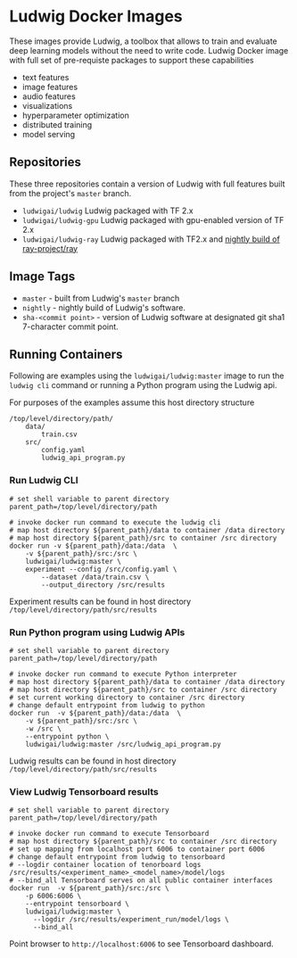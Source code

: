 # Ludwig Docker Images

These images provide Ludwig, a toolbox that allows to train and evaluate deep
learning models without the need to write code. Ludwig Docker image with full
set of pre-requiste packages to support these capabilities

* text features
* image features
* audio features
* visualizations
* hyperparameter optimization
* distributed training
* model serving

## Repositories

These three repositories contain a version of Ludwig with full features built
from the project's `master` branch.

* `ludwigai/ludwig` Ludwig packaged with TF 2.x
* `ludwigai/ludwig-gpu` Ludwig packaged with gpu-enabled version of TF 2.x
* `ludwigai/ludwig-ray` Ludwig packaged with TF2.x
  and [nightly build of ray-project/ray](https://github.com/ray-project/ray)

## Image Tags

* `master` - built from Ludwig's `master` branch
* `nightly` - nightly build of Ludwig's software.
* `sha-<commit point>` - version of Ludwig software at designated git sha1
  7-character commit point.

## Running Containers

Following are examples using the `ludwigai/ludwig:master` image to run
the `ludwig cli` command or running a Python program using the Ludwig api.

For purposes of the examples assume this host directory structure

``` 
/top/level/directory/path/
    data/
        train.csv
    src/
        config.yaml
        ludwig_api_program.py
```

### Run Ludwig CLI

``` 
# set shell variable to parent directory
parent_path=/top/level/directory/path

# invoke docker run command to execute the ludwig cli
# map host directory ${parent_path}/data to container /data directory
# map host directory ${parent_path}/src to container /src directory
docker run -v ${parent_path}/data:/data  \
    -v ${parent_path}/src:/src \
    ludwigai/ludwig:master \
    experiment --config /src/config.yaml \
        --dataset /data/train.csv \
        --output_directory /src/results
```

Experiment results can be found in host
directory `/top/level/directory/path/src/results`

### Run Python program using Ludwig APIs

```
# set shell variable to parent directory
parent_path=/top/level/directory/path

# invoke docker run command to execute Python interpreter
# map host directory ${parent_path}/data to container /data directory
# map host directory ${parent_path}/src to container /src directory
# set current working directory to container /src directory
# change default entrypoint from ludwig to python
docker run  -v ${parent_path}/data:/data  \
    -v ${parent_path}/src:/src \
    -w /src \
    --entrypoint python \
    ludwigai/ludwig:master /src/ludwig_api_program.py
```

Ludwig results can be found in host
directory `/top/level/directory/path/src/results`

### View Ludwig Tensorboard results

```
# set shell variable to parent directory
parent_path=/top/level/directory/path

# invoke docker run command to execute Tensorboard 
# map host directory ${parent_path}/src to container /src directory
# set up mapping from localhost port 6006 to container port 6006
# change default entrypoint from ludwig to tensorboard
# --logdir container location of tenorboard logs /src/results/<experiment_name>_<model_name>/model/logs
# --bind_all Tensorboard serves on all public container interfaces
docker run  -v ${parent_path}/src:/src \
    -p 6006:6006 \
    --entrypoint tensorboard \
    ludwigai/ludwig:master \
      --logdir /src/results/experiment_run/model/logs \
      --bind_all
```

Point browser to `http://localhost:6006` to see Tensorboard dashboard.
